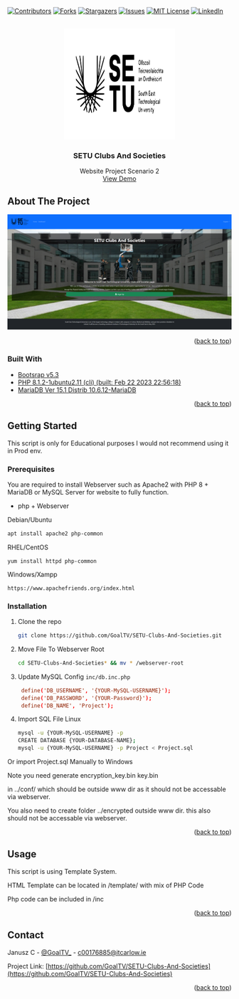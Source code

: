 <div id="top"></div>



<!-- READ ME Template https://github.com/othneildrew/Best-README-Template -->
[![Contributors][contributors-shield]][contributors-url]
[![Forks][forks-shield]][forks-url]
[![Stargazers][stars-shield]][stars-url]
[![Issues][issues-shield]][issues-url]
[![MIT License][license-shield]][license-url]
[![LinkedIn][linkedin-shield]][linkedin-url]



<!-- PROJECT LOGO -->
<br />
<div align="center">
  <a href="https://github.com/GoalTV/SETU-Clubs-And-Societies">
    <img src="img/branding/Logo.svg" alt="Logo" width="250" height="250">
  </a>

<h3 align="center">SETU Clubs And Societies</h3>

  <p align="center">
    Website Project Scenario 2
    <br />
    <a href="https://demo.januszczeropski.com">View Demo</a>
  </p>
</div>

<!-- ABOUT THE PROJECT -->
## About The Project

[![Website ScreenShot][website-screenshot]](screenshot.png)

<p align="right">(<a href="#top">back to top</a>)</p>



### Built With

* [Bootsrap v5.3](https://getbootstrap.com/docs/5.3/getting-started/introduction/)
* [PHP 8.1.2-1ubuntu2.11 (cli) (built: Feb 22 2023 22:56:18)](https://www.php.net/releases/8.1/en.php)
* [MariaDB  Ver 15.1 Distrib 10.6.12-MariaDB](https://mariadb.org)

<p align="right">(<a href="#top">back to top</a>)</p>



<!-- GETTING STARTED -->
## Getting Started

This script is only for Educational purposes I would not recommend using it in Prod env.

### Prerequisites

You are required to install Webserver such as Apache2 with PHP 8 + MariaDB or MySQL Server for website to fully function.

* php + Webserver

Debian/Ubuntu
```sh
apt install apache2 php-common
```
RHEL/CentOS
```
yum install httpd php-common
```
Windows/Xampp
```
https://www.apachefriends.org/index.html
  ```

### Installation

1. Clone the repo
   ```sh
   git clone https://github.com/GoalTV/SETU-Clubs-And-Societies.git
   ```
2. Move File To Webserver Root
   ```sh
   cd SETU-Clubs-And-Societies* && mv * /webserver-root
   ```
3. Update MySQL Config `inc/db.inc.php`
   ```conf
    define('DB_USERNAME', '{YOUR-MySQL-USERNAME}');
    define('DB_PASSWORD', '{YOUR-Password}');
    define('DB_NAME', 'Project');

   ```
4. Import SQL File Linux
   ```sh
   mysql -u {YOUR-MySQL-USERNAME} -p
   CREATE DATABASE {YOUR-DATABASE-NAME};
   mysql -u {YOUR-MySQL-USERNAME} -p Project < Project.sql
   ```

Or import Project.sql Manually to Windows

Note you need generate 
encryption_key.bin
key.bin

in ../conf/ which should be outside www dir as it should not be accessable via webserver.

You also need to create folder ../encrypted outside www dir. this also should not be accessable via webserver.

<p align="right">(<a href="#top">back to top</a>)</p>



<!-- USAGE EXAMPLES -->
## Usage

This script is using Template System.

HTML Template can be located in /template/ with mix of PHP Code

Php code can be included in /inc



<p align="right">(<a href="#top">back to top</a>)</p>



<!-- CONTACT -->
## Contact

Janusz C - [@GoalTV_](https://twitter.com/GoalTV_) - c00176885@itcarlow.ie

Project Link: [https://github.com/GoalTV/SETU-Clubs-And-Societies](https://github.com/GoalTV/SETU-Clubs-And-Societies)

<p align="right">(<a href="#top">back to top</a>)</p>




<!-- MARKDOWN LINKS & IMAGES -->
<!-- https://www.markdownguide.org/basic-syntax/#reference-style-links -->
[contributors-shield]: https://img.shields.io/github/contributors/GoalTV/SETU-Clubs-And-Societies.svg?style=for-the-badge
[contributors-url]: https://github.com/GoalTV/SETU-Clubs-And-Societies/graphs/contributors
[forks-shield]: https://img.shields.io/github/forks/GoalTV/SETU-Clubs-And-Societies.svg?style=for-the-badge
[forks-url]: https://github.com/GoalTV/SETU-Clubs-And-Societies/network/members
[stars-shield]: https://img.shields.io/github/stars/GoalTV/SETU-Clubs-And-Societies.svg?style=for-the-badge
[stars-url]: https://github.com/GoalTV/SETU-Clubs-And-Societies/stargazers
[issues-shield]: https://img.shields.io/github/issues/GoalTV/SETU-Clubs-And-Societies.svg?style=for-the-badge
[issues-url]: https://github.com/GoalTV/SETU-Clubs-And-Societies/issues
[license-shield]: https://img.shields.io/github/license/GoalTV/SETU-Clubs-And-Societies.svg?style=for-the-badge
[license-url]: https://github.com/GoalTV/SETU-Clubs-And-Societies/blob/master/LICENSE.txt
[linkedin-shield]: https://img.shields.io/badge/-LinkedIn-black.svg?style=for-the-badge&logo=linkedin&colorB=555
[linkedin-url]: https://www.linkedin.com/in/janusz-czeropski/
[website-screenshot]: screenshot.png
